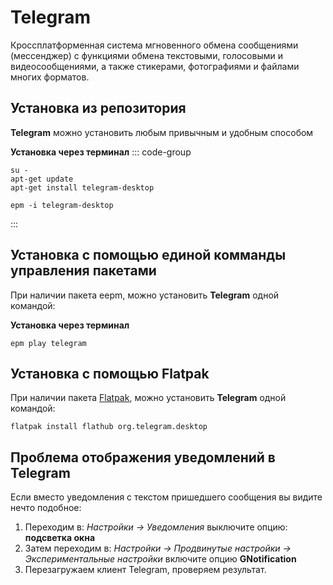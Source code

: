 # Telegram
Кроссплатформенная система мгновенного обмена сообщениями (мессенджер) с функциями обмена текстовыми, голосовыми и видеосообщениями, а также стикерами, фотографиями и файлами многих форматов.
## Установка из репозитория <Badge type="warning" text="sisyphus" />
**Telegram** можно установить любым привычным и удобным способом

**Установка через терминал**
::: code-group

```shell[apt-get]
su -
apt-get update
apt-get install telegram-desktop
```
```shell[epm]
epm -i telegram-desktop
```
:::

## Установка c помощью единой комманды управления пакетами 

При наличии пакета eepm, можно установить **Telegram** одной командой:

**Установка через терминал**

```shell
epm play telegram
```

## Установка c помощью Flatpak <Badge type="tip" text="flatpak" />

При наличии пакета [Flatpak](/flatpak), можно установить **Telegram** одной командой:

```shell
flatpak install flathub org.telegram.desktop
```

## Проблема отображения уведомлений в Telegram

Если вместо уведомления с текстом пришедшего сообщения вы видите нечто подобное:

1. Переходим в: *Настройки -> Уведомления* выключите опцию: **подсветка окна**
2. Затем переходим в: *Настройки -> Продвинутые настройки -> Экспериментальные настройки* включите опцию **GNotification**
3. Перезагружаем клиент Telegram, проверяем результат. 

